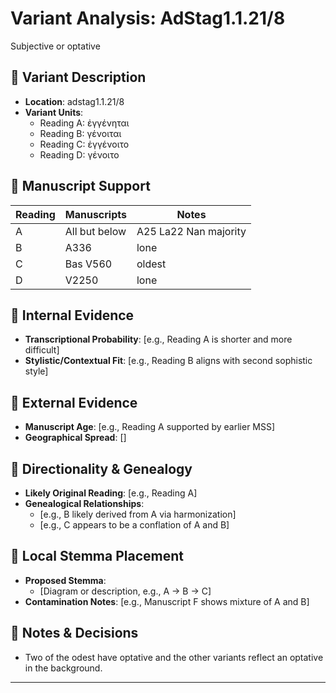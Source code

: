 # Variant Analysis: AdStag1.1.21/8

Subjective or optative

## 📌 Variant Description
- **Location**: adstag1.1.21/8
- **Variant Units**: 
  - Reading A: ἐγγένηται
  - Reading B: γένοιται
  - Reading C: ἐγγένοιτο
  - Reading D: γένοιτο

## 🧬 Manuscript Support
| Reading | Manuscripts | Notes |
|--------|-------------|-------|
| A      | All but below | A25 La22 Nan majority |
| B      | A336 | lone |
| C      | Bas V560  | oldest |
| D      | V2250   | lone |

## 🧠 Internal Evidence
- **Transcriptional Probability**: [e.g., Reading A is shorter and more difficult]
- **Stylistic/Contextual Fit**: [e.g., Reading B aligns with second sophistic style]

## 🧭 External Evidence
- **Manuscript Age**: [e.g., Reading A supported by earlier MSS]
- **Geographical Spread**: []

## 🔄 Directionality & Genealogy
- **Likely Original Reading**: [e.g., Reading A]
- **Genealogical Relationships**:
  - [e.g., B likely derived from A via harmonization]
  - [e.g., C appears to be a conflation of A and B]

## 🌿 Local Stemma Placement
- **Proposed Stemma**:
  - [Diagram or description, e.g., A → B → C]
- **Contamination Notes**: [e.g., Manuscript F shows mixture of A and B]

## 📝 Notes & Decisions
- Two of the odest have optative and the other variants reflect an optative in the background.

---
